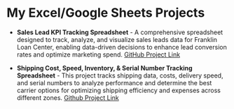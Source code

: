 # My Excel/Google Sheets Projects

- **Sales Lead KPI Tracking Spreadsheet** - A comprehensive spreadsheet designed to track, analyze, and visualize sales leads data for Franklin Loan Center, enabling data-driven decisions to enhance lead conversion rates and optimize marketing spend. [GitHub Project Link](https://github.com/ZavonPaschall/Sales-Lead-KPI-Tracking)

- **Shipping Cost, Speed, Inventory, & Serial Number Tracking Spreadsheet** - This project tracks shipping data, costs, delivery speed, and serial numbers to analyze performance and determine the best carrier options for optimizing shipping efficiency and expenses across different zones. [Github Project Link](https://github.com/ZavonPaschall/Shipping-Cost-Speed-Inv-and-Serial-Number-Tracker)

